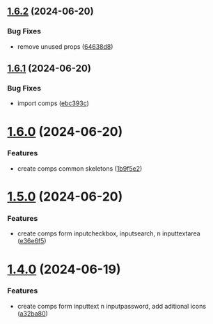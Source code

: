 ## [1.6.2](https://github.com/hattaalfaritzy/hzy-ui/compare/v1.6.1...v1.6.2) (2024-06-20)


### Bug Fixes

* remove unused props ([64638d8](https://github.com/hattaalfaritzy/hzy-ui/commit/64638d89e8ef1ce4c4d8fc7ae0068652ec6a03d9))



## [1.6.1](https://github.com/hattaalfaritzy/hzy-ui/compare/v1.6.0...v1.6.1) (2024-06-20)


### Bug Fixes

* import comps ([ebc393c](https://github.com/hattaalfaritzy/hzy-ui/commit/ebc393c63e7ad246608425ce73744acb3516209a))



# [1.6.0](https://github.com/hattaalfaritzy/hzy-ui/compare/v1.5.0...v1.6.0) (2024-06-20)


### Features

* create comps common skeletons ([1b9f5e2](https://github.com/hattaalfaritzy/hzy-ui/commit/1b9f5e2193183dfe18bf4e4a44c77888a4014a30))



# [1.5.0](https://github.com/hattaalfaritzy/hzy-ui/compare/v1.4.0...v1.5.0) (2024-06-20)


### Features

* create comps form inputcheckbox, inputsearch, n inputtextarea ([e36e6f5](https://github.com/hattaalfaritzy/hzy-ui/commit/e36e6f5aa4b4f5590545e2023521a7d159dfe65a))



# [1.4.0](https://github.com/hattaalfaritzy/hzy-ui/compare/v1.3.0...v1.4.0) (2024-06-19)


### Features

* create comps form inputtext n inputpassword, add aditional icons ([a32ba80](https://github.com/hattaalfaritzy/hzy-ui/commit/a32ba808f089b0ec86f9dc808bd4fe6596c070c8))



